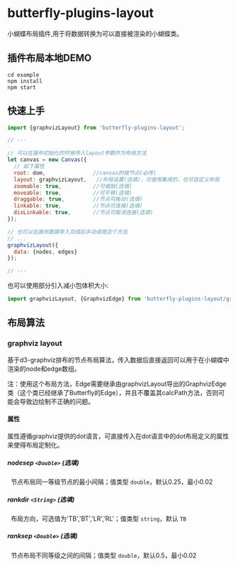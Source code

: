 # butterfly-plugins-layout

小蝴蝶布局插件,用于将数据转换为可以直接被渲染的小蝴蝶类。

## 插件布局本地DEMO
``` shell
cd example
npm install
npm start
```
## 快速上手
``` js
import {graphvizLayout} from 'butterfly-plugins-layout';

// ···

// 可以在画布初始化的时候传入layout参数作为布局方法
let canvas = new Canvas({
  // 如下属性
  root: dom,               //canvas的根节点(必传)
  layout: graphvizLayout,   //布局设置(选填)，可使用集成的，也可自定义布局
  zoomable: true,          //可缩放(选填)
  moveable: true,          //可平移(选填)
  draggable: true,         //节点可拖动(选填)
  linkable: true,          //节点可连接(选填)
  disLinkable: true,       //节点可取消连接(选填)
});

// 也可以在画布数据导入完成后手动调用这个方法
// ...
graphvizLayout({
  data: {nodes, edges}
});

// ···

```

也可以使用部分引入减小包体积大小:
``` js
import graphvizLayout, {GraphvizEdge} from 'butterfly-plugins-layout/graphvizLayout';
```

## 布局算法

### graphviz layout

基于d3-graphviz排布的节点布局算法，传入数据后直接返回可以用于在小蝴蝶中渲染的node和edge数组。

注：使用这个布局方法，Edge需要继承由graphvizLayout导出的GraphvizEdge类（这个类已经继承了Butterfly的Edge），并且不覆盖其calcPath方法，否则可能会导致边绘制不正确的问题。

#### 属性

属性遵循graphviz提供的dot语言，可直接传入在dot语言中的dot布局定义的属性来使得布局定制化。

##### nodesep _`<Double>`_   (选填)

&nbsp;&nbsp;节点布局同一等级节点的最小间隔；值类型 `double`，默认0.25，最小0.02

##### rankdir _`<String>`_   (选填)

&nbsp;&nbsp;布局方向，可选值为'TB','BT','LR','RL'；值类型 `string`，默认 `TB`

##### ranksep _`<Double>`_   (选填)

&nbsp;&nbsp;节点布局不同等级之间的间隔；值类型 `double`，默认0.5，最小0.02
